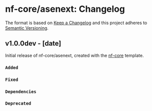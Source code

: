 # nf-core/asenext: Changelog

The format is based on [Keep a Changelog](https://keepachangelog.com/en/1.0.0/)
and this project adheres to [Semantic Versioning](https://semver.org/spec/v2.0.0.html).

## v1.0.0dev - [date]

Initial release of nf-core/asenext, created with the [nf-core](https://nf-co.re/) template.

### `Added`

### `Fixed`

### `Dependencies`

### `Deprecated`
